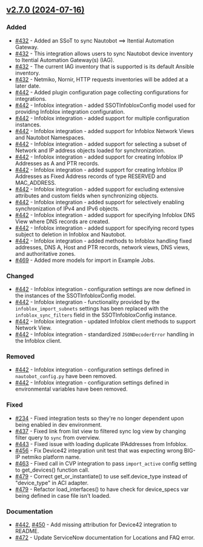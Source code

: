 
## [v2.7.0 (2024-07-16)](https://github.com/nautobot/nautobot-app-ssot/releases/tag/v2.7.0)

### Added

- [#432](https://github.com/nautobot/nautobot-app-ssot/issues/432) - Added an SSoT to sync Nautobot ==> Itential Automation Gateway.
- [#432](https://github.com/nautobot/nautobot-app-ssot/issues/432) - This integration allows users to sync Nautobot device inventory to Itential Automation Gateway(s) (IAG).
- [#432](https://github.com/nautobot/nautobot-app-ssot/issues/432) - The current IAG inventory that is supported is its default Ansible inventory.
- [#432](https://github.com/nautobot/nautobot-app-ssot/issues/432) - Netmiko, Nornir, HTTP requests inventories will be added at a later date.
- [#442](https://github.com/nautobot/nautobot-app-ssot/issues/442) - Added plugin configuration page collecting configurations for integrations.
- [#442](https://github.com/nautobot/nautobot-app-ssot/issues/442) - Infoblox integration - added SSOTInfobloxConfig model used for providing Infoblox integration configuration.
- [#442](https://github.com/nautobot/nautobot-app-ssot/issues/442) - Infoblox integration - added support for multiple configuration instances.
- [#442](https://github.com/nautobot/nautobot-app-ssot/issues/442) - Infoblox integration - added support for Infoblox Network Views and Nautobot Namespaces.
- [#442](https://github.com/nautobot/nautobot-app-ssot/issues/442) - Infoblox integration - added support for selecting a subset of Network and IP address objects loaded for synchronization.
- [#442](https://github.com/nautobot/nautobot-app-ssot/issues/442) - Infoblox integration - added support for creating Infoblox IP Addresses as A and PTR records.
- [#442](https://github.com/nautobot/nautobot-app-ssot/issues/442) - Infoblox integration - added support for creating Infoblox IP Addresses as Fixed Address records of type RESERVED and MAC_ADDRESS.
- [#442](https://github.com/nautobot/nautobot-app-ssot/issues/442) - Infoblox integration - added support for excluding extensive attributes and custom fields when synchronizing objects.
- [#442](https://github.com/nautobot/nautobot-app-ssot/issues/442) - Infoblox integration - added support for selectively enabling synchronization of IPv4 and IPv6 objects.
- [#442](https://github.com/nautobot/nautobot-app-ssot/issues/442) - Infoblox integration - added support for specifying Infoblox DNS View where DNS records are created.
- [#442](https://github.com/nautobot/nautobot-app-ssot/issues/442) - Infoblox integration - added support for specifying record types subject to deletion in Infoblox and Nautobot.
- [#442](https://github.com/nautobot/nautobot-app-ssot/issues/442) - Infoblox integration - added methods to Infoblox handling fixed addresses, DNS A, Host and PTR records, network views, DNS views, and authoritative zones.
- [#469](https://github.com/nautobot/nautobot-app-ssot/issues/469) - Added more models for import in Example Jobs.

### Changed

- [#442](https://github.com/nautobot/nautobot-app-ssot/issues/442) - Infoblox integration - configuration settings are now defined in the instances of the SSOTInfobloxConfig model.
- [#442](https://github.com/nautobot/nautobot-app-ssot/issues/442) - Infoblox integration - functionality provided by the `infoblox_import_subnets` settings has been replaced with the `infoblox_sync_filters` field in the SSOTInfobloxConfig instance.
- [#442](https://github.com/nautobot/nautobot-app-ssot/issues/442) - Infoblox integration - updated Infoblox client methods to support Network View.
- [#442](https://github.com/nautobot/nautobot-app-ssot/issues/442) - Infoblox integration - standardized `JSONDecoderError` handling in the Infoblox client.

### Removed

- [#442](https://github.com/nautobot/nautobot-app-ssot/issues/442) - Infoblox integration - configuration settings defined in `nautobot_config.py` have been removed.
- [#442](https://github.com/nautobot/nautobot-app-ssot/issues/442) - Infoblox integration - configuration settings defined in environmental variables have been removed.

### Fixed

- [#234](https://github.com/nautobot/nautobot-app-ssot/issues/234) - Fixed integration tests so they're no longer dependent upon being enabled in dev environment.
- [#437](https://github.com/nautobot/nautobot-app-ssot/issues/437) - Fixed link from list view to filtered sync log view by changing filter query to `sync` from overview.
- [#443](https://github.com/nautobot/nautobot-app-ssot/issues/443) - Fixed issue with loading duplicate IPAddresses from Infoblox.
- [#456](https://github.com/nautobot/nautobot-app-ssot/issues/456) - Fix Device42 integration unit test that was expecting wrong BIG-IP netmiko platform name.
- [#463](https://github.com/nautobot/nautobot-app-ssot/issues/463) - Fixed call in CVP integration to pass `import_active` config setting to get_devices() function call.
- [#479](https://github.com/nautobot/nautobot-app-ssot/issues/479) - Correct get_or_instantiate() to use self.device_type instead of "device_type" in ACI adapter.
- [#479](https://github.com/nautobot/nautobot-app-ssot/issues/479) - Refactor load_interfaces() to have check for device_specs var being defined in case file isn't loaded.

### Documentation

- [#442](https://github.com/nautobot/nautobot-app-ssot/issues/442), [#450](https://github.com/nautobot/nautobot-app-ssot/issues/450) - Add missing attribution for Device42 integration to README.
- [#472](https://github.com/nautobot/nautobot-app-ssot/issues/472) - Update ServiceNow documentation for Locations and FAQ error.
